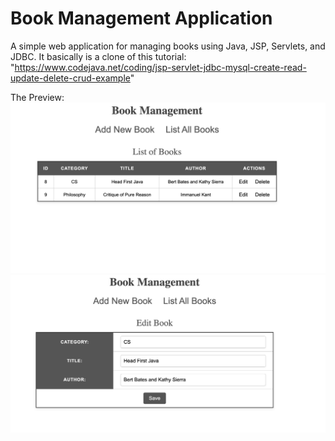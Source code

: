 # Book Management Application
A simple web application for managing books using Java, JSP, Servlets, and JDBC. It basically is a clone of this tutorial: "https://www.codejava.net/coding/jsp-servlet-jdbc-mysql-create-read-update-delete-crud-example"

The Preview: 
![Screenshot 1](src/main/resources/Screenshot1.png)
![Screenshot 2](src/main/resources/Screenshot2.png)